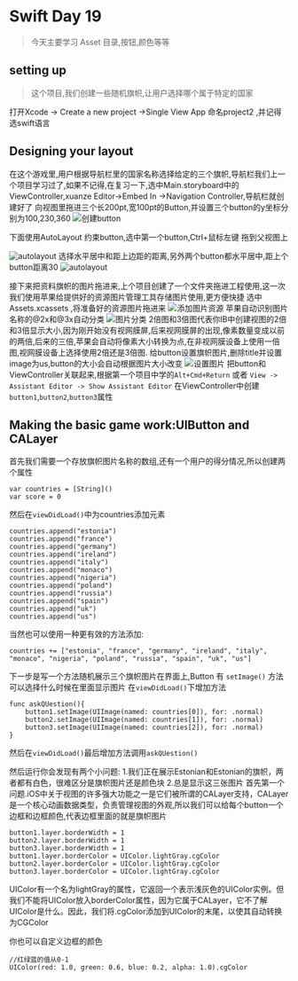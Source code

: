 # Swift Day 19

>今天主要学习 Asset 目录,按钮,颜色等等

## setting up
>这个项目,我们创建一些随机旗帜,让用户选择哪个属于特定的国家

打开Xcode -> Create a new project ->Single View App 命名project2 ,并记得选swift语言
## Designing your layout
在这个游戏里,用户根据导航栏里的国家名称选择给定的三个旗帜,导航栏我们上一个项目学习过了,如果不记得,在复习一下,选中Main.storyboard中的ViewController,xuanze Editor->Embed In ->Navigation Controller,导航栏就创建好了
向视图里拖进三个长200pt,宽100pt的Button,并设置三个button的y坐标分别为100,230,360
![创建button](images/project2_1.png)

下面使用AutoLayout 约束button,选中第一个button,Ctrl+鼠标左键 拖到父视图上 

![autolayout](images/project2_2.png)
选择水平居中和距上边距的距离,另外两个button都水平居中,距上个button距离30
![autolayout](images/project2_3.png)

接下来把资料旗帜的图片拖进来,上个项目创建了一个文件夹拖进工程使用,这一次我们使用苹果给提供好的资源图片管理工具存储图片使用,更方便快捷
选中Assets.xcassets ,将准备好的资源图片拖进来
![添加图片资源](images/project2_4.png)
苹果自动识别图片名称的@2x和@3x自动分类
![图片分类](images/project2_5.png)
2倍图和3倍图代表你IB中创建视图的2倍和3倍显示大小,因为刚开始没有视网膜屏,后来视网膜屏的出现,像素数量变成以前的两倍,后来的三倍,苹果会自动将像素大小转换为点,在非视网膜设备上使用一倍图,视网膜设备上选择使用2倍还是3倍图.
给button设置旗帜图片,删除title并设置image为us,button的大小会自动根据图片大小改变
![设置图片](images/project2_6.png)
把button和ViewController关联起来,根据第一个项目中学的`Alt+Cmd+Return` 或者 `View -> Assistant Editor -> Show Assistant Editor` 在ViewController中创建`button1`,`button2`,`button3`属性
## Making the basic game work:UIButton and CALayer
首先我们需要一个存放旗帜图片名称的数组,还有一个用户的得分情况,所以创建两个属性

```
var countries = [String]()
var score = 0
```

然后在`viewDidLoad()`中为countries添加元素

```
countries.append("estonia")
countries.append("france")
countries.append("germany")
countries.append("ireland")
countries.append("italy")
countries.append("monaco")
countries.append("nigeria")
countries.append("poland")
countries.append("russia")
countries.append("spain")
countries.append("uk")
countries.append("us")
```

当然也可以使用一种更有效的方法添加:

```
countries += ["estonia", "france", "germany", "ireland", "italy", "monaco", "nigeria", "poland", "russia", "spain", "uk", "us"]
```

下一步是写一个方法随机展示三个旗帜图片在界面上,Button 有 `setImage()` 方法可以选择什么时候在里面显示图片
在`viewDidLoad()`下增加方法

```
func askQUestion(){
    button1.setImage(UIImage(named: countries[0]), for: .normal)
    button2.setImage(UIImage(named: countries[1]), for: .normal)
    button3.setImage(UIImage(named: countries[2]), for: .normal)
}
```
然后在`viewDidLoad()`最后增加方法调用`askQUestion()`

然后运行你会发现有两个小问题:
1.我们正在展示Estonian和Estonian的旗帜，两者都有白色，很难区分是旗帜图片还是颜色块
2.总是显示这三张图片
首先第一个问题.iOS中关于视图的许多强大功能之一是它们被所谓的CALayer支持，CALayer是一个核心动画数据类型，负责管理视图的外观,所以我们可以给每个button一个边框和边框颜色,代表边框里面的就是旗帜图片

```
button1.layer.borderWidth = 1
button2.layer.borderWidth = 1
button3.layer.borderWidth = 1
button1.layer.borderColor = UIColor.lightGray.cgColor
button2.layer.borderColor = UIColor.lightGray.cgColor
button3.layer.borderColor = UIColor.lightGray.cgColor
```
UIColor有一个名为lightGray的属性，它返回一个表示浅灰色的UIColor实例。但我们不能将UIColor放入borderColor属性，因为它属于CALayer，它不了解UIColor是什么。因此，我们将.cgColor添加到UIColor的末尾，以使其自动转换为CGColor

你也可以自定义边框的颜色

```
//红绿蓝的值从0-1
UIColor(red: 1.0, green: 0.6, blue: 0.2, alpha: 1.0).cgColor
```